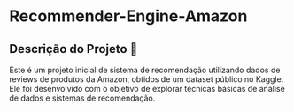 # Recommender-Engine-Amazon

## Descrição do Projeto 📜
Este é um projeto inicial de sistema de recomendação utilizando dados de reviews de produtos da Amazon, obtidos de um dataset público no Kaggle. Ele foi desenvolvido com o objetivo de explorar técnicas básicas de análise de dados e sistemas de recomendação.